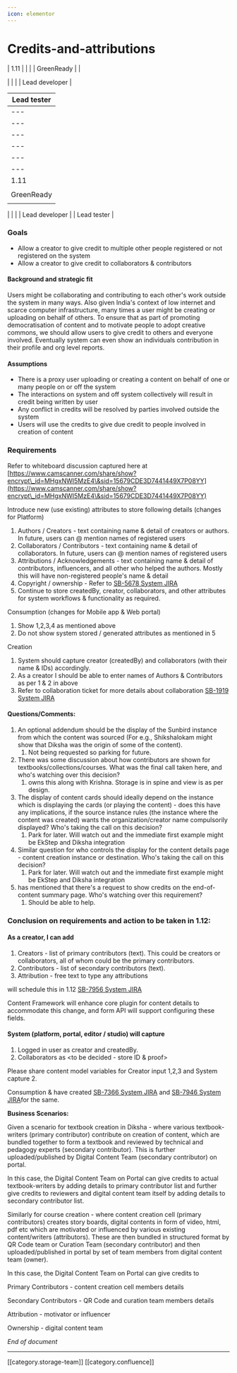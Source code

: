```yaml
---
icon: elementor
---
```


# Credits-and-attributions

\| 1.11 | | | | GreenReady | |

\| | | | Lead developer |

| Lead tester |
| ----------- |
| ---         |
| ---         |
| ---         |
| ---         |
| ---         |
| ---         |
| 1.11        |
|             |
| GreenReady  |
|             |

\| | | | Lead developer | | Lead tester |

### Goals

* Allow a creator to give credit to multiple other people registered or not registered on the system
* Allow a creator to give credit to collaborators & contributors

#### Background and strategic fit

Users might be collaborating and contributing to each other's work outside the system in many ways. Also given India's context of low internet and scarce computer infrastructure, many times a user might be creating or uploading on behalf of others. To ensure that as part of promoting democratisation of content and to motivate people to adopt creative commons, we should allow users to give credit to others and everyone involved. Eventually system can even show an individuals contribution in their profile and org level reports.

#### Assumptions

* There is a proxy user uploading or creating a content on behalf of one or many people on or off the system
* The interactions on system and off system collectively will result in credit being written by user
* Any conflict in credits will be resolved by parties involved outside the system
* Users will use the credits to give due credit to people involved in creation of content

### Requirements

Refer to whiteboard discussion captured here at [https://www.camscanner.com/share/show?encrypt\_id=MHgxNWI5MzE4\&sid=15679CDE3D7441449X7P08YY](https://www.camscanner.com/share/show?encrypt\_id=MHgxNWI5MzE4\&sid=15679CDE3D7441449X7P08YY)

Introduce new (use existing) attributes to store following details (changes for Platform)

1. Authors / Creators - text containing name & detail of creators or authors. In future, users can @ mention names of registered users
2. Collaborators / Contributors - text containing name & detail of collaborators. In future, users can @ mention names of registered users
3. Attributions / Acknowledgements - text containing name & detail of contributors, influencers, and all other who helped the authors. Mostly this will have non-registered people's name & detail
4. Copyright / ownership - Refer to [SB-5678 System JIRA](https://browse/SB-5678)
5. Continue to store createdBy, creator, collaborators, and other attributes for system workflows & functionality as required.&#x20;

Consumption (changes for Mobile app & Web portal)

1. Show 1,2,3,4 as mentioned above
2. Do not show system stored / generated attributes as mentioned in 5

Creation

1. System should capture creator (createdBy) and collaborators (with their name & IDs) accordingly.
2. As a creator I should be able to enter names of Authors & Contributors as per 1 & 2 in above
3. Refer to collaboration ticket for more details about collaboration [SB-1919 System JIRA](https://browse/SB-1919)

#### Questions/Comments:

1. An optional addendum should be the display of the Sunbird instance from which the content was sourced (For e.g., Shikshalokam might show that Diksha was the origin of some of the content).
   1. Not being requested so parking for future.
2. There was some discussion about how contributors are shown for textbooks/collections/courses. What was the final call taken here, and who's watching over this decision?
   1. owns this along with Krishna. Storage is in spine and view is as per design.
3. The display of content cards should ideally depend on the instance which is displaying the cards (or playing the content) - does this have any implications, if the source instance rules (the instance where the content was created) wants the organization/creator name compulsorily displayed? Who's taking the call on this decision?
   1. Park for later.  Will watch out and the immediate first example might be EkStep and Diksha integration
4. Similar question for who controls the display for the content details page - content creation instance or destination. Who's taking the call on this decision?
   1. Park for later.  Will watch out and the immediate first example might be EkStep and Diksha integration
5. has mentioned that there's a request to show credits on the end-of-content summary page. Who's watching over this requirement?
   1. Should be able to help.

### Conclusion on requirements and action to be taken in 1.12:

#### As a creator, I can add

1. Creators - list of primary contributors (text). This could be creators or collaborators, all of whom could be the primary contributors.
2. Contributors - list of secondary contributors (text).&#x20;
3. Attribution - free text to type any attributions

will schedule this in 1.12  [SB-7956 System JIRA](https://browse/SB-7956)

Content Framework will enhance core plugin for content details to accommodate this change, and form API will support configuring these fields.

#### System (platform, portal, editor / studio) will capture

1. Logged in user as creator and createdBy.
2. Collaborators as \<to be decided - store ID & proof>&#x20;

Please share content model variables for Creator input 1,2,3 and System capture 2.

Consumption &  have created [SB-7366 System JIRA](https://browse/SB-7366)  and [SB-7946 System JIRA](https://browse/SB-7946)for the same.

**Business Scenarios:**

Given a scenario for textbook creation in Diksha - where various textbook-writers (primary contributor) contribute on creation of content, which are bundled together to form a textbook and reviewed by technical and pedagogy experts (secondary contributor). This is further uploaded/published by Digital Content Team (secondary contributor) on portal.

In this case, the Digital Content Team on Portal can give credits to actual textbook-writers by adding details to primary contributor list and further give credits to reviewers and digital content team itself by adding details to secondary contributor list.

Similarly for course creation -  where content creation cell (primary contributors) creates story boards, digital contents in form of video, html, pdf etc which are motivated or influenced by various existing content/writers (attributors). These are then bundled in structured format by QR Code team or Curation Team (secondary contributor) and then uploaded/published in portal by set of team members from digital content team (owner).

In this case, the Digital Content Team on Portal can give credits to

Primary Contributors - content creation cell members details

Secondary Contributors - QR Code and curation team members details

Attribution - motivator or influencer

Ownership - digital content team

_End of document_

***

\[\[category.storage-team]] \[\[category.confluence]]
